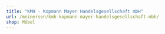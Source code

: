 ```yaml
---
title: "KMH - Kopmann Mayer Handelsgesellschaft mbH"
url: /meinersen/kmh-kopmann-mayer-handelsgesellschaft-mbh/
shop: Möbel
---
```

